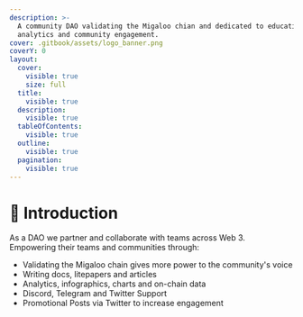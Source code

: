 ```yaml
---
description: >-
  A community DAO validating the Migaloo chian and dedicated to education,
  analytics and community engagement.
cover: .gitbook/assets/logo_banner.png
coverY: 0
layout:
  cover:
    visible: true
    size: full
  title:
    visible: true
  description:
    visible: true
  tableOfContents:
    visible: true
  outline:
    visible: true
  pagination:
    visible: true
---
```


# 🙎 Introduction

As a DAO we partner and collaborate with teams across Web 3. Empowering their teams and communities through: &#x20;

* Validating the Migaloo chain gives more power to the community's voice
* Writing docs, litepapers and articles
* Analytics, infographics, charts and on-chain data
* Discord, Telegram and Twitter Support
* Promotional Posts via Twitter to increase engagement

